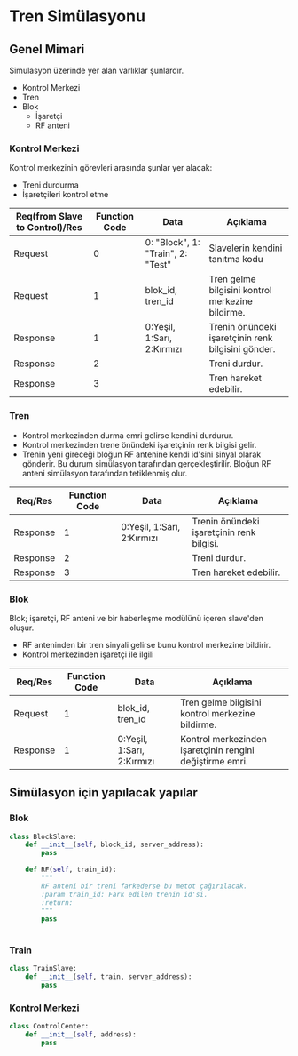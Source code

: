 # Tren Simülasyonu

## Genel Mimari

Simulasyon üzerinde yer alan varlıklar şunlardır.
- Kontrol Merkezi
- Tren
- Blok
    - İşaretçi
    - RF anteni

### Kontrol Merkezi

Kontrol merkezinin görevleri arasında şunlar yer alacak:
- Treni durdurma
- İşaretçileri kontrol etme

Req(from Slave to Control)/Res|Function Code|Data|Açıklama
---|---|---|---
Request| 0| 0: "Block", 1: "Train", 2: "Test"|Slavelerin kendini tanıtma kodu
Request|1|blok_id, tren_id|Tren gelme bilgisini kontrol merkezine bildirme.
Response|1|0:Yeşil, 1:Sarı, 2:Kırmızı|Trenin önündeki işaretçinin renk bilgisini gönder.
Response|2| |Treni durdur.
Response|3| |Tren hareket edebilir.


### Tren

- Kontrol merkezinden durma emri gelirse kendini durdurur.
- Kontrol merkezinden trene önündeki işaretçinin renk bilgisi gelir.
- Trenin yeni gireceği bloğun RF antenine kendi id'sini sinyal olarak gönderir.
Bu durum simülasyon tarafından gerçekleştirilir.
Bloğun RF anteni simülasyon tarafından tetiklenmiş olur.

Req/Res|Function Code|Data|Açıklama
---|---|---|---
Response|1|0:Yeşil, 1:Sarı, 2:Kırmızı|Trenin önündeki işaretçinin renk bilgisi.
Response|2| |Treni durdur.
Response|3| |Tren hareket edebilir.

### Blok

Blok; işaretçi, RF anteni ve bir haberleşme modülünü içeren slave'den oluşur.
- RF anteninden bir tren sinyali gelirse bunu kontrol merkezine bildirir.
- Kontrol merkezinden işaretçi ile ilgili 

Req/Res|Function Code|Data|Açıklama
---|---|---|---
Request|1|blok_id, tren_id|Tren gelme bilgisini kontrol merkezine bildirme.
Response|1|0:Yeşil, 1:Sarı, 2:Kırmızı|Kontrol merkezinden işaretçinin rengini değiştirme emri.

## Simülasyon için yapılacak yapılar

### Blok
```python
class BlockSlave:
    def __init__(self, block_id, server_address):
        pass
    
    def RF(self, train_id):
        """
        RF anteni bir treni farkederse bu metot çağırılacak.
        :param train_id: Fark edilen trenin id'si.
        :return: 
        """
        pass
    
```

### Train
```python
class TrainSlave:
    def __init__(self, train, server_address):
        pass
```

### Kontrol Merkezi

```python
class ControlCenter:
    def __init__(self, address):
        pass
```
